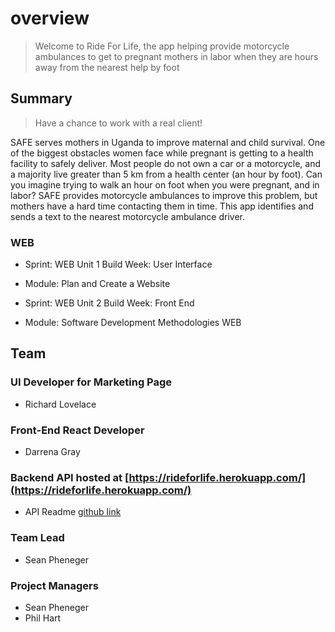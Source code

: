 # overview

> Welcome to Ride For Life, the app helping provide motorcycle ambulances to get to pregnant mothers in labor when they are hours away from the nearest help by foot

## Summary

> Have a chance to work with a real client!

SAFE serves mothers in Uganda to improve maternal and child survival. One of the biggest obstacles women face while pregnant is getting to a health facility to safely deliver. Most people do not own a car or a motorcycle, and a majority live greater than 5 km from a health center (an hour by foot). Can you imagine trying to walk an hour on foot when you were pregnant, and in labor? SAFE provides motorcycle ambulances to improve this problem, but mothers have a hard time contacting them in time. This app identifies and sends a text to the nearest motorcycle ambulance driver.

### WEB

- Sprint: WEB Unit 1 Build Week: User Interface
- Module: Plan and Create a Website

- Sprint: WEB Unit 2 Build Week: Front End
- Module: Software Development Methodologies WEB

## Team

### UI Developer for Marketing Page

- Richard Lovelace

### Front-End React Developer

- Darrena Gray

### Backend API hosted at [https://rideforlife.herokuapp.com/](https://rideforlife.herokuapp.com/)

- API Readme [github link](https://github.com/rideforlifelambdamarch25/ride-for-life-backend/blob/master/README.md)

### Team Lead

- Sean Pheneger

### Project Managers

- Sean Pheneger
- Phil Hart
